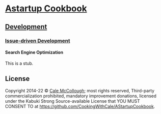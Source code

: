 # [Astartup Cookbook](../../)

## [Development](../../)

### [Issue-driven Development](./)

#### Search Engine Optimization

This is a stub.

## License

Copyright 2014-22 © [Cale McCollough](https://cookingwithcale.org); most rights reserved, Third-party commercialization prohibited, mandatory improvement donations, licensed under the Kabuki Strong Source-available License that YOU MUST CONSENT TO at <https://github.com/CookingWithCale/AStartupCookbook>.

